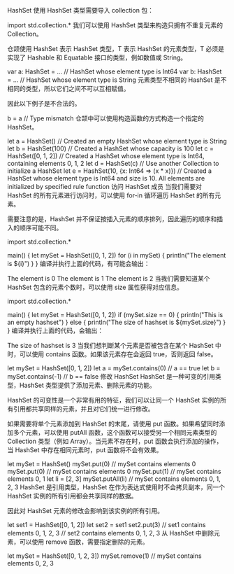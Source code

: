 HashSet
使用 HashSet 类型需要导入 collection 包：

import std.collection.*
我们可以使用 HashSet 类型来构造只拥有不重复元素的 Collection。

仓颉使用 HashSet<T> 表示 HashSet 类型，T 表示 HashSet 的元素类型，T 必须是实现了 Hashable 和 Equatable<T> 接口的类型，例如数值或 String。

var a: HashSet<Int64> = ... // HashSet whose element type is Int64
var b: HashSet<String> = ... // HashSet whose element type is String
元素类型不相同的 HashSet 是不相同的类型，所以它们之间不可以互相赋值。

因此以下例子是不合法的。

b = a // Type mismatch
仓颉中可以使用构造函数的方式构造一个指定的 HashSet。

let a = HashSet<String>() // Created an empty HashSet whose element type is String
let b = HashSet<String>(100) // Created a HashSet whose capacity is 100
let c = HashSet<Int64>([0, 1, 2]) // Created a HashSet whose element type is Int64, containing elements 0, 1, 2
let d = HashSet<Int64>(c) // Use another Collection to initialize a HashSet
let e = HashSet<Int64>(10, {x: Int64 => (x * x)}) // Created a HashSet whose element type is Int64 and size is 10. All elements are initialized by specified rule function
访问 HashSet 成员
当我们需要对 HashSet 的所有元素进行访问时，可以使用 for-in 循环遍历 HashSet 的所有元素。

需要注意的是，HashSet 并不保证按插入元素的顺序排列，因此遍历的顺序和插入的顺序可能不同。

import std.collection.*

main() {
    let mySet = HashSet<Int64>([0, 1, 2])
    for (i in mySet) {
        println("The element is ${i}")
    }
}
编译并执行上面的代码，有可能会输出：

The element is 0
The element is 1
The element is 2
当我们需要知道某个 HashSet 包含的元素个数时，可以使用 size 属性获得对应信息。

import std.collection.*

main() {
    let mySet = HashSet<Int64>([0, 1, 2])
    if (mySet.size == 0) {
        println("This is an empty hashset")
    } else {
        println("The size of hashset is ${mySet.size}")
    }
}
编译并执行上面的代码，会输出：

The size of hashset is 3
当我们想判断某个元素是否被包含在某个 HashSet 中时，可以使用 contains 函数。如果该元素存在会返回 true，否则返回 false。

let mySet = HashSet<Int64>([0, 1, 2])
let a = mySet.contains(0) // a == true
let b = mySet.contains(-1) // b == false
修改 HashSet
HashSet 是一种可变的引用类型，HashSet 类型提供了添加元素、删除元素的功能。

HashSet 的可变性是一个非常有用的特征，我们可以让同一个 HashSet 实例的所有引用都共享同样的元素，并且对它们统一进行修改。

如果需要将单个元素添加到 HashSet 的末尾，请使用 put 函数。如果希望同时添加多个元素，可以使用 putAll 函数，这个函数可以接受另一个相同元素类型的 Collection 类型（例如 Array）。当元素不存在时，put 函数会执行添加的操作，当 HashSet 中存在相同元素时，put 函数将不会有效果。

let mySet = HashSet<Int64>()
mySet.put(0) // mySet contains elements 0
mySet.put(0) // mySet contains elements 0
mySet.put(1) // mySet contains elements 0, 1
let li = [2, 3]
mySet.putAll(li) // mySet contains elements 0, 1, 2, 3
HashSet 是引用类型，HashSet 在作为表达式使用时不会拷贝副本，同一个 HashSet 实例的所有引用都会共享同样的数据。

因此对 HashSet 元素的修改会影响到该实例的所有引用。

let set1 = HashSet<Int64>([0, 1, 2])
let set2 = set1
set2.put(3)
// set1 contains elements 0, 1, 2, 3
// set2 contains elements 0, 1, 2, 3
从 HashSet 中删除元素，可以使用 remove 函数，需要指定删除的元素。

let mySet = HashSet<Int64>([0, 1, 2, 3])
mySet.remove(1) // mySet contains elements 0, 2, 3